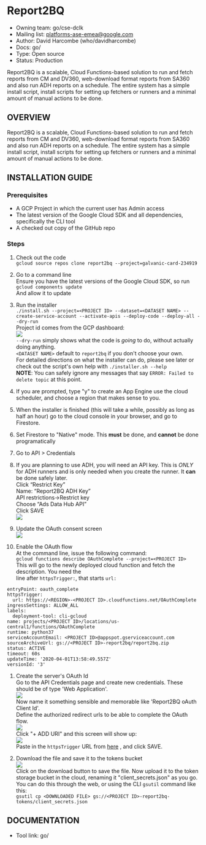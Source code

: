 # Report2BQ

* Owning team: go/cse-dclk
* Mailing list: platforms-ase-emea@google.com
* Author: David Harcombe (who/davidharcombe)
* Docs: go/
* Type: Open source
* Status: Production

Report2BQ is a scalable, Cloud Functions-based solution to run and fetch
reports from CM and DV360, web-download format reports from SA360 and also
run ADH reports on a schedule.
The entire system has a simple install script, install scripts for setting
up fetchers or runners and a minimal amount of manual actions to be done.

## OVERVIEW

Report2BQ is a scalable, Cloud Functions-based solution to run and fetch
reports from CM and DV360, web-download format reports from SA360 and also
run ADH reports on a schedule.
The entire system has a simple install script, install scripts for setting
up fetchers or runners and a minimal amount of manual actions to be done.

## INSTALLATION GUIDE

### Prerequisites

* A GCP Project in which the current user has Admin access
* The latest version of the Google Cloud SDK and all dependencies, specifically
  the CLI tool
* A checked out copy of the GitHub repo

### Steps

1. Check out the code \
  `gcloud source repos clone report2bq --project=galvanic-card-234919`

1. Go to a command line \
Ensure you have the latest versions of the Google Cloud SDK, so run \
`gcloud components update` \
And allow it to update

1. Run the installer \
`./install.sh --project=<PROJECT ID> --dataset=<DATASET NAME> --create-service-account --activate-apis --deploy-code --deploy-all --dry-run` \
Project id comes from the GCP dashboard: \
![](screenshots/1-project_id.png) \
`--dry-run` simply shows what the code is _going_ to do, without actually doing anything.  
`<DATASET NAME>` default to `report2bq` if you don't choose your own.  
For detailed directions on what the installer can do, please see later or check out the script's own help with
`./installer.sh --help` \
**NOTE**: You can safely ignore any messages that say `ERROR: Failed to delete topic` at this point.

1. If you are prompted, type "y" to create an App Engine use the cloud scheduler, and choose a region  that makes
sense to you.

1. When the installer is finished (this will take a while, possibly as long as half an hour) go to the cloud console
in your browser, and go to Firestore.

1. Set Firestore to "Native" mode. This **must** be done, and **cannot** be done programatically

1. Go to API > Credentials

1. If you are planning to use ADH, you will need an API key. This is *ONLY* for ADH runners and is only needed
when you create the runner. It **can** be done safely later. \
Click “Restrict Key” \
Name: “Report2BQ ADH Key” \
API restrictions->Restrict key \
Choose “Ads Data Hub API” \
Click SAVE \
![](screenshots/3-API_Key.png)

1. Update the OAuth consent screen \
![](screenshots/2-OAuth_consent.png)

1. Enable the OAuth flow[](#https-trigger) \
At the command line, issue the following command:  
`gcloud functions describe OAuthComplete --project=<PROJECT ID>`  \
This will go to the newly deployed cloud function and fetch the description. You need the  
line after `httpsTrigger:`, that starts `url:` 
```availableMemoryMb: 256
entryPoint: oauth_complete
httpsTrigger:
  url: https://<REGION>-<PROJECT ID>.cloudfunctions.net/OAuthComplete
ingressSettings: ALLOW_ALL
labels:
  deployment-tool: cli-gcloud
name: projects/<PROJECT ID>/locations/us-central1/functions/OAuthComplete
runtime: python37
serviceAccountEmail: <PROJECT ID>@appspot.gserviceaccount.com
sourceArchiveUrl: gs://<PROJECT ID>-report2bq/report2bq.zip
status: ACTIVE
timeout: 60s
updateTime: '2020-04-01T13:58:49.557Z'
versionId: '3'
```

1. Create the server's OAuth Id \
Go to the API Credentials page and create new credentials. These should be of type
'Web Application'. \
![](screenshots/4-OAuthClientId.png) \
Now name it something sensible and memorable like 'Report2BQ oAuth Client Id'. \
Define the authorized redirect urls to be able to complete the OAuth flow.\
![](screenshots/6-RedirectURI.png) \
Click "+ ADD URI"  and this screen will show up: \
![](screenshots/7-OAuthRedirectURI.png) \
Paste in the `httpsTrigger` URL from [here](#https-trigger) , and click SAVE.

1. Download the file and save it to the tokens bucket \
![](screenshots/5-OAuth_client.png) \
Click on the download button to save the file. Now upload it to the token storage bucket in the
cloud, renaming it "client_secrets.json" as you go. You can do this through the web, or using the
CLI `gsutil` command like this: \
`gsutil cp <DOWNLOADED FILE> gs://<PROJECT ID>-report2bq-tokens/client_secrets.json`


## DOCUMENTATION

* Tool link: go/
